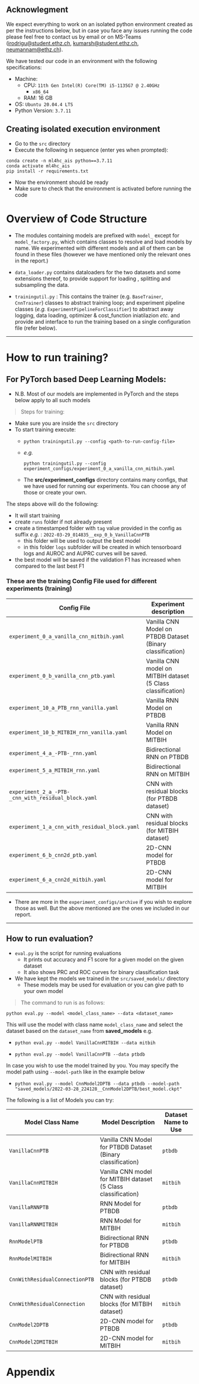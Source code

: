 ## Acknowlegment
We expect everything to work on an isolated python environment created 
as per the instructions below, but in case you face any issues running
the code please feel free to contact us by email or on MS-Teams 
(irodrigu@student.ethz.ch, kumarsh@student.ethz.ch, neumannam@ethz.ch).

We have tested our code in an environment with the following specifications:
- Machine:
    - CPU: `11th Gen Intel(R) Core(TM) i5-1135G7 @ 2.40GHz`
        - `x86_64 ` 
    - RAM: 16 GB
- OS: `Ubuntu 20.04.4 LTS`
- Python Version: `3.7.11`
## Creating isolated execution environment
- Go to the `src` directory
- Execute the following in sequence (enter yes when prompted):
```
conda create -n ml4hc_ais python==3.7.11
conda activate ml4hc_ais
pip install -r requirements.txt
```
- Now the environment should be ready
- Make sure to check that the environment is activated before running the code


# Overview of Code Structure


- The modules containing models are prefixed with `model_` except for 
`model_factory.py`, which contains classes to resolve and load models by name.
We experimented with different models and all of them can be found in these
files (however we have mentioned only the relevant ones in the report.)

- `data_loader.py` contains dataloaders for the two datasets and some extensions
thereof, to provide support for loading , splitting and subsampling the data.

- `trainingutil.py` : This contains the trainer (e.g. `BaseTrainer`, `CnnTrainer`) 
classes to abstract training loop; and experiment pipeline classes 
(_e.g._ `ExperimentPipelineForClassifier`) to abstract away logging, data loading,
optimizer & cost_function iniatilazion _etc._ and provide and interface to 
run the training based on a single configuration file (refer below).
---
# How to run training?

## For PyTorch based Deep Learning Models:

- N.B. Most of our models are implemented in PyTorch and the steps below
apply to all such models

> Steps for training:
- Make sure you are inside the `src` directory
- To start training execute:
  - ```
    python trainingutil.py --config <path-to-run-config-file>
    ```
  - _e.g._
    ```
    python trainingutil.py --config experiment_configs/experiment_0_a_vanilla_cnn_mitbih.yaml
    ```
  - The **src/experiment_configs** directory contains many configs, that we have used
  for running our experiments. You can choose any of those or create your own.

The steps above will do the following:
- It will start training 
- create `runs` folder if not already present
- create a timestamped folder with `tag` value provided in the config as suffix
_e.g._ : `2022-03-29_014835__exp_0_b_VanillaCnnPTB`
  - this folder will be used to output the best model 
  - in this folder `logs` subfolder will be created in which tensorboard logs
    and AUROC and AUPRC curves will be saved.
- the best model will be saved  if the validation F1 has increased when
  compared to the last best F1

### These are the training Config File used for different experiments (training)
|**Config File**| **Experiment description**|
|--------------------|---------------------|
|`experiment_0_a_vanilla_cnn_mitbih.yaml` | Vanilla CNN Model on PTBDB Dataset (Binary classification)|
|`experiment_0_b_vanilla_cnn_ptb.yaml`| Vanilla CNN model on MITBIH dataset (5 Class classification)|
|`experiment_10_a_PTB_rnn_vanilla.yaml`| Vanilla RNN Model on PTBDB |
|`experiment_10_b_MITBIH_rnn_vanilla.yaml`|Vanilla RNN Model on MITBIH |
|`experiment_4_a_-PTB-_rnn.yaml`| Bidirectional RNN on PTBDB|
|`experiment_5_a_MITBIH_rnn.yaml`| Bidirectional RNN on MITBIH|
|`experiment_2_a_-PTB-_cnn_with_residual_block.yaml`|CNN with residual blocks (for PTBDB dataset) |
|`experiment_1_a_cnn_with_residual_block.yaml`| CNN with residual blocks (for MITBIH dataset) |
|`experiment_6_b_cnn2d_ptb.yaml`|2D-CNN model for PTBDB |
|`experiment_6_a_cnn2d_mitbih.yaml`| 2D-CNN model for MITBIH |

- There are more in the `experiment_configs/archive` if you wish to explore those as well. But the
above mentioned are the ones we included in our report.
---
## How to run evaluation?

- `eval.py` is the script for running evaluations
  - It prints out accuracy and F1 score for a given model on the given dataset
  - It also shows PRC and ROC curves for binary classification task
- We have kept the models we trained in the `src/saved_models/` directory
  - These models may be used for evaluation or you can give path to your own
  model

>The command to run is as follows:

```
python eval.py --model <model_class_name> --data <dataset_name>
```
This will use the model  with class name `model_class_name` and select the
dataset based on the `dataset_name` from **saved_models**
e.g. 
- ```
  python eval.py --model VanillaCnnMITBIH --data mitbih
  ```
- ```
  python eval.py --model VanillaCnnPTB --data ptbdb
  ```

In case you wish to use the model trained by you. You may specify the model
path using `--model-path` like in the example below

- ```
  python eval.py --model CnnModel2DPTB --data ptbdb --model-path "saved_models/2022-03-28_224128__CnnModel2DPTB/best_model.ckpt"
  ```

The following is a list of Models you can try:

|**Model Class Name**| **Model Description**|**Dataset Name to Use**|
|--------------------|---------------------|----------------------|
|`VanillaCnnPTB` | Vanilla CNN Model for PTBDB Dataset (Binary classification)| `ptbdb` |
|`VanillaCnnMITBIH`| Vanilla CNN model for MITBIH dataset (5 Class classification)| `mitbih` |
|`VanillaRNNPTB`| RNN Model for PTBDB | `ptbdb` |
|`VanillaRNNMITBIH`| RNN Model for MITBIH | `mitbih` |
|`RnnModelPTB`| Bidirectional RNN for PTBDB| `ptbdb` |
|`RnnModelMITBIH`| Bidirectional RNN for MITBIH| `mitbih` |
|`CnnWithResidualConnectionPTB`| CNN with residual blocks (for PTBDB dataset) | `ptbdb` |
|`CnnWithResidualConnection`|CNN with residual blocks (for MITBIH dataset) | `mitbih` |
|`CnnModel2DPTB`|2D-CNN model for PTBDB | `ptbdb` |
|`CnnModel2DMITBIH` |2D-CNN model for MITBIH | `mitbih` |


# Appendix


